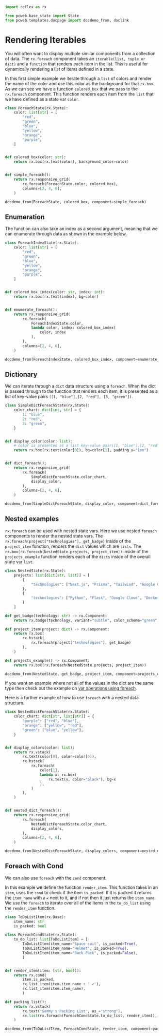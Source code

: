 ```python exec
import reflex as rx

from pcweb.base_state import State
from pcweb.templates.docpage import docdemo_from, doclink
```

# Rendering Iterables

You will often want to display multiple similar components from a collection of data. The `rx.foreach` component takes an `iterable(list, tuple or dict)` and a `function` that renders each item in the list. This is useful for dynamically rendering a list of items defined in a state.


In this first simple example we iterate through a `list` of colors and render the name of the color and use this color as the background for that `rx.box`. As we can see we have a function `colored_box` that we pass to the `rx.foreach` component. This function renders each item from the `list` that we have defined as a state var `color`.

```python exec
class ForeachState(rx.State):
    color: list[str] = [
        "red",
        "green",
        "blue",
        "yellow",
        "orange",
        "purple",
    ]


def colored_box(color: str):
    return rx.box(rx.text(color), background_color=color)


def simple_foreach():
    return rx.responsive_grid(
        rx.foreach(ForeachState.color, colored_box),
        columns=[2, 4, 6],
    )

```

```python eval
docdemo_from(ForeachState, colored_box, component=simple_foreach)
```

## Enumeration

The function can also take an index as a second argument, meaning that we can enumerate through data as shown in the example below.


```python exec
class ForeachIndexState(rx.State):
    color: list[str] = [
        "red",
        "green",
        "blue",
        "yellow",
        "orange",
        "purple",
    ]


def colored_box_index(color: str, index: int):
    return rx.box(rx.text(index), bg=color)


def enumerate_foreach():
    return rx.responsive_grid(
        rx.foreach(
            ForeachIndexState.color,
            lambda color, index: colored_box_index(
                color, index
            ),
        ),
        columns=[2, 4, 6],
    )

```

```python eval
docdemo_from(ForeachIndexState, colored_box_index, component=enumerate_foreach)
```



## Dictionary

We can iterate through a `dict` data structure using a `foreach`. When the dict is passed through to the function that renders each item, it is presented as a list of key-value pairs `([1, "blue"],[2, "red"], [3, "green"])`.

```python exec
class SimpleDictForeachState(rx.State):
    color_chart: dict[int, str] = {
        1: "blue",
        2: "red",
        3: "green",
    }


def display_color(color: list):
    # color is presented as a list key-value pair([1, "blue"],[2, "red"], [3, "green"])
    return rx.box(rx.text(color[0]), bg=color[1], padding_x="1em")


def dict_foreach():
    return rx.responsive_grid(
        rx.foreach(
            SimpleDictForeachState.color_chart,
            display_color,
        ),
        columns=[2, 4, 6],
    )

```


```python eval
docdemo_from(SimpleDictForeachState, display_color, component=dict_foreach)
```




## Nested examples

`rx.foreach` can be used with nested state vars. Here we use nested `foreach` components to render the nested state vars. The `rx.foreach(project["technologies"], get_badge)` inside of the `project_item` function, renders the `dict` values which are `lists`. The `rx.box(rx.foreach(NestedState.projects, project_item))` inside of the `projects_example` function renders each of the `dicts` inside of the overall state var `list`.

```python exec
class NestedState(rx.State):
    projects: list[dict[str, list]] = [
        {
            "technologies": ["Next.js", "Prisma", "Tailwind", "Google Cloud", "Docker", "MySQL"]
        },
        {
            "technologies": ["Python", "Flask", "Google Cloud", "Docker"]
        }
    ]

def get_badge(technology: str) -> rx.Component:
    return rx.badge(technology, variant="subtle", color_scheme="green")

def project_item(project: dict) -> rx.Component:
    return rx.box(
        rx.hstack(            
            rx.foreach(project["technologies"], get_badge)
        ),
    )

def projects_example() -> rx.Component:
    return rx.box(rx.foreach(NestedState.projects, project_item))
```

```python eval
docdemo_from(NestedState, get_badge, project_item, component=projects_example)
```


If you want an example where not all of the values in the dict are the same type then check out the example on [var operations using foreach]("https://reflex.dev/docs/state/var-operations/#get-item-(indexing)").

Here is a further example of how to use `foreach` with a nested data structure.

```python exec
class NestedDictForeachState(rx.State):
    color_chart: dict[str, list[str]] = {
        "purple": ["red", "blue"],
        "orange": ["yellow", "red"],
        "green": ["blue", "yellow"],
    }


def display_colors(color: list):
    return rx.vstack(
        rx.text(color[0], color=color[0]),
        rx.hstack(
            rx.foreach(
                color[1],
                lambda x: rx.box(
                    rx.text(x, color="black"), bg=x
                ),
            )
        ),
    )


def nested_dict_foreach():
    return rx.responsive_grid(
        rx.foreach(
            NestedDictForeachState.color_chart,
            display_colors,
        ),
        columns=[2, 4, 6],
    )

```

```python eval
docdemo_from(NestedDictForeachState, display_colors, component=nested_dict_foreach)
```


## Foreach with Cond


We can also use `foreach` with the `cond` component.

In this example we define the function `render_item`. This function takes in an `item`, uses the `cond` to check if the item `is_packed`. If it is packed it returns the `item_name` with a `✔` next to it, and if not then it just returns the `item_name`. We use the `foreach` to iterate over all of the items in the `to_do_list` using the `render_item` function.

```python exec
class ToDoListItem(rx.Base):
    item_name: str
    is_packed: bool

class ForeachCondState(rx.State):
    to_do_list: list[ToDoListItem] = [
        ToDoListItem(item_name="Space suit", is_packed=True), 
        ToDoListItem(item_name="Helmet", is_packed=True),
        ToDoListItem(item_name="Back Pack", is_packed=False),
        ]


def render_item(item: [str, bool]):
    return rx.cond(
        item.is_packed, 
        rx.list_item(item.item_name + ' ✔'),
        rx.list_item(item.item_name),
        )

def packing_list():
    return rx.vstack(
        rx.text("Sammy's Packing List", as_="strong"),
        rx.list(rx.foreach(ForeachCondState.to_do_list, render_item)),
    )

```

```python eval
docdemo_from(ToDoListItem, ForeachCondState, render_item, component=packing_list)
```